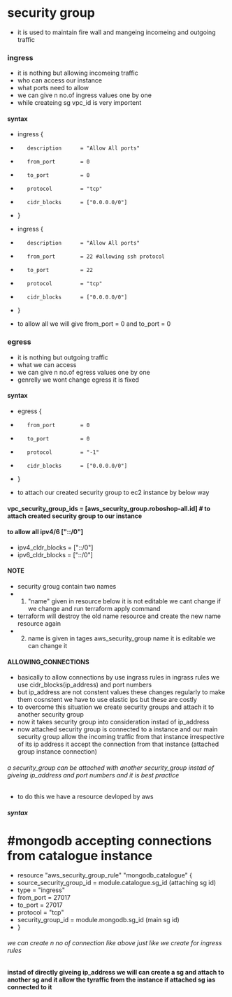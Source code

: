 # security group
* it is used to maintain fire wall and mangeing incomeing and outgoing traffic
### ingress
* it is nothing but allowing incomeing traffic
* who can access our instance 
* what ports need to allow 
* we can give n no.of ingress values one by one
* while createing sg vpc_id is very importent

#### syntax
* ingress {
*        description      = "Allow All ports"
*        from_port        = 0
*        to_port          = 0 
*        protocol         = "tcp"
*        cidr_blocks      = ["0.0.0.0/0"]
*    }
* ingress {
*        description      = "Allow All ports"
*        from_port        = 22 #allowing ssh protocol
*        to_port          = 22
*        protocol         = "tcp"
*        cidr_blocks      = ["0.0.0.0/0"]
*    }

* to allow all we will give from_port = 0 and to_port = 0

###  egress
* it is nothing but outgoing traffic
* what we can access 
* we can give n no.of egress values one by one
* genrelly we wont change egress it is fixed

#### syntax
* egress {
*        from_port        = 0
*        to_port          = 0
*        protocol         = "-1"
*        cidr_blocks      = ["0.0.0.0/0"]
*    }

* to attach our created security group to ec2 instance by below way
####   vpc_security_group_ids = [aws_security_group.roboshop-all.id]  # to attach created security group to our instance

#### to allow all ipv4/6 ["::/0"]
* ipv4_cldr_blocks = ["::/0"]
* ipv6_cldr_blocks = ["::/0"]

#### NOTE
* security groug contain two names 
* 1. "name" given in resource below it is not editable we cant change if we change and run terraform apply command
* terraform will destroy the old name resource and create the new name resource again 
* 2. name is given in tages aws_security_group name it is editable we can change it 

#### ALLOWING_CONNECTIONS
* basically to allow connections by use ingrass rules in ingrass rules we use cidr_blocks(ip_address) and port numbers 
* but ip_address are not constent values these changes regularly to make them cosnstent we have to use elastic ips but these are costly
* to overcome this situation we create security groups and attach it to another security group 
* now it takes security group into consideration instad of ip_address
* now attached security group is connected to a instance and our main security group allow the incoming traffic from that instance irrespective of its ip address it accept the connection from that instance (attached group instance connection)
###### a security_group can be attached with another security_group instad of giveing ip_address and port numbers and it is best practice
 
* to do this we have a resource devloped by aws
##### syntax
# #mongodb accepting connections from catalogue instance
* resource "aws_security_group_rule" "mongodb_catalogue" {
*   source_security_group_id = module.catalogue.sg_id (attaching sg id)
*   type                     = "ingress"
*   from_port                = 27017
*   to_port                  = 27017
*   protocol                 = "tcp"
*   security_group_id        = module.mongodb.sg_id   (main sg id)
* }
###### we can create n no of connection like above just like we create for ingress rules

#### instad of directly giveing ip_address we will can create a sg and attach to another sg and it allow the tyraffic from the instance if attached sg ias connected to it 

